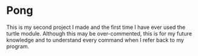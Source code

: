 # Pong
This is my second project  I made and the first time I have ever used the turtle module. Although this may be over-commented, this is for my future knowledge and to understand every command when I refer back to my program. 
